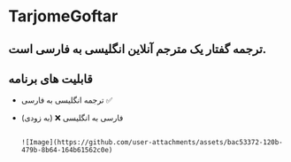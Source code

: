 # TarjomeGoftar #
## ترجمه گفتار یک مترجم آنلاین انگلیسی به فارسی است.                                                                                                     
                                                                                                                                             
## قابلیت های برنامه

 - ترجمه انگلیسی به فارسی ✅ 
 - فارسی به انگلیسی  ❌ (به زودی)


                                                                                                    ![Image](https://github.com/user-attachments/assets/bac53372-120b-479b-8b64-164b61562c0e)

